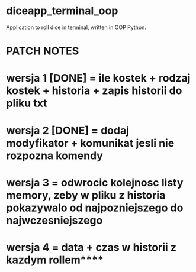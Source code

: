 # diceapp_terminal_oop
Application to roll dice in terminal, written in OOP Python.


#       PATCH NOTES
# wersja 1 [DONE] = ile kostek + rodzaj kostek + historia + zapis historii do pliku txt
# wersja 2 [DONE] = dodaj modyfikator + komunikat jesli nie rozpozna komendy
# wersja 3 = odwrocic kolejnosc listy memory, zeby w pliku z historia pokazywalo od najpozniejszego do najwczesniejszego
# wersja 4 = data + czas w historii z kazdym rollem****
